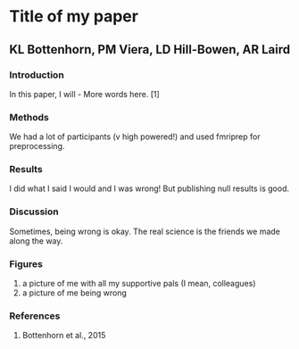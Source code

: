 # Title of my paper
## KL Bottenhorn, PM Viera, LD Hill-Bowen, AR Laird

### Introduction
In this paper, I will -
More words here.
[1]

### Methods
We had a lot of participants (v high powered!) and used fmriprep for preprocessing.

### Results
I did what I said I would and I was wrong! But publishing null results is good.

### Discussion
Sometimes, being wrong is okay. The real science is the friends we made along the way.

### Figures
1. a picture of me with all my supportive pals (I mean, colleagues)
2. a picture of me being wrong


### References
1. Bottenhorn et al., 2015
